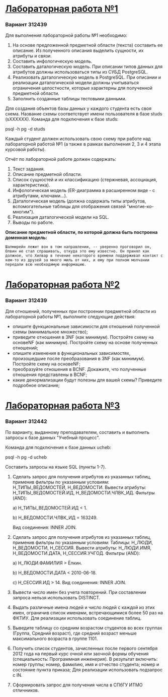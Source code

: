 # [Лабораторная работа №1](https://github.com/KiVorobev/Information-systems-and-databases/tree/main/Lab1)

### Вариант 312439

Для выполнения лабораторной работы №1 необходимо:

1. На основе предложенной предметной области (текста) составить ее описание. Из полученного описания выделить сущности, их атрибуты и связи.
2. Составить инфологическую модель.
3. Составить даталогическую модель. При описании типов данных для атрибутов должны использоваться типы из СУБД PostgreSQL.
4. Реализовать даталогическую модель в PostgreSQL. При описании и реализации даталогической модели должны учитываться ограничения целостности, которые характерны для полученной предметной области.
5. Заполнить созданные таблицы тестовыми данными.

Для создания объектов базы данных у каждого студента есть своя схема. Название схемы соответствует имени пользователя в базе studs (sXXXXXX). Команда для подключения к базе studs:

psql -h pg -d studs

Каждый студент должен использовать свою схему при работе над лабораторной работой №1 (а также в рамках выполнения 2, 3 и 4 этапа курсовой работы).

Отчёт по лабораторной работе должен содержать:

1. Текст задания.
2. Описание предметной области.
3. Список сущностей и их классификацию (стержневая, ассоциация, характеристика).
4. Инфологическая модель (ER-диаграмма в расширенном виде - с атрибутами, ключами...).
5. Даталогическая модель (должна содержать типы атрибутов, вспомогательные таблицы для отображения связей "многие-ко-многим").
6. Реализация даталогической модели на SQL.
7. Выводы по работе.

__Описание предметной области, по которой должна быть построена доменная модель:__
```
Шалмирейн лежит вон в том направлении, -- уверенно проговорил он, Олвин не стал спрашивать, откуда это ему известно. Он принял как должное, что Хилвар в течение некоторого времени поддерживал контакт с кем-то из друзей за много миль от них, и ему при полном молчании передали всю необходимую информацию.
```

# [Лабораторная работа №2](https://github.com/KiVorobev/Information-systems-and-databases/tree/main/Lab2)

### Вариант 312439

Для отношений, полученных при построении предметной области из
лабораторной работы №1, выполните следующие действия:
- опишите функциональные зависимости для отношений полученной
схемы (минимальное множество);
- приведите отношения в 3NF (как минимум). Постройте схему на основеNF (как минимум). Постройте схему на основе
полученных отношений;
- опишите изменения в функциональных зависимостях, произошедшие
после преобразования в 3NF (как минимум). Постройте схему на основеNF;
- преобразуйте отношения в BCNF. Докажите, что полученные
отношения представлены в BCNF;
- какие денормализации будут полезны для вашей схемы? Приведите
подробное описание;

# [Лабораторная работа №3](https://github.com/KiVorobev/Information-systems-and-databases/tree/main/Lab3)

### Вариант 312442

По варианту, выданному преподавателем, составить и выполнить запросы к базе данных "Учебный процесс".

Команда для подключения к базе данных ucheb:

psql -h pg -d ucheb

Составить запросы на языке SQL (пункты 1-7).

1. Сделать запрос для получения атрибутов из указанных таблиц, применив фильтры по указанным условиям:
Н_ТИПЫ_ВЕДОМОСТЕЙ, Н_ВЕДОМОСТИ.
Вывести атрибуты: Н_ТИПЫ_ВЕДОМОСТЕЙ.ИД, Н_ВЕДОМОСТИ.ЧЛВК_ИД.
Фильтры (AND):
   
   a) Н_ТИПЫ_ВЕДОМОСТЕЙ.ИД < 1.

   b) Н_ВЕДОМОСТИ.ЧЛВК_ИД = 163249.
   
   Вид соединения: INNER JOIN.
2. Сделать запрос для получения атрибутов из указанных таблиц, применив фильтры по указанным условиям:
Таблицы: Н_ЛЮДИ, Н_ВЕДОМОСТИ, Н_СЕССИЯ.
Вывести атрибуты: Н_ЛЮДИ.ИМЯ, Н_ВЕДОМОСТИ.ДАТА, Н_СЕССИЯ.УЧГОД.
Фильтры (AND):

   a) Н_ЛЮДИ.ФАМИЛИЯ > Ёлкин.

   b) Н_ВЕДОМОСТИ.ДАТА < 2010-06-18.

   c) Н_СЕССИЯ.ИД > 14.
Вид соединения: INNER JOIN.
3. Вывести число имен без учета повторений.
При составлении запроса нельзя использовать DISTINCT.
4. Выдать различные имена людей и число людей с каждой из этих имен, ограничив список именами, встречающимися более 50 раз на ФКТИУ. Для реализации использовать соединение таблиц.
5. Выведите таблицу со средним возрастом студентов во всех группах (Группа, Средний возраст), где средний возраст меньше максимального возраста в группе 1101.
6. Получить список студентов, зачисленных после первого сентября 2012 года на первый курс очной или заочной формы обучения (специальность: Программная инженерия). В результат включить:
номер группы;
номер, фамилию, имя и отчество студента;
номер и состояние пункта приказа;
Для реализации использовать подзапрос с IN.
7. Сформировать запрос для получения числа в СПбГУ ИТМО отличников.